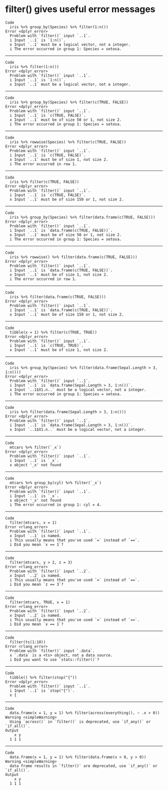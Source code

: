 # filter() gives useful error messages

    Code
      iris %>% group_by(Species) %>% filter(1:n())
    Error <dplyr_error>
      Problem with `filter()` input `..1`.
      i Input `..1` is `1:n()`.
      x Input `..1` must be a logical vector, not a integer.
      i The error occurred in group 1: Species = setosa.

---

    Code
      iris %>% filter(1:n())
    Error <dplyr_error>
      Problem with `filter()` input `..1`.
      i Input `..1` is `1:n()`.
      x Input `..1` must be a logical vector, not a integer.

---

    Code
      iris %>% group_by(Species) %>% filter(c(TRUE, FALSE))
    Error <dplyr_error>
      Problem with `filter()` input `..1`.
      i Input `..1` is `c(TRUE, FALSE)`.
      x Input `..1` must be of size 50 or 1, not size 2.
      i The error occurred in group 1: Species = setosa.

---

    Code
      iris %>% rowwise(Species) %>% filter(c(TRUE, FALSE))
    Error <dplyr_error>
      Problem with `filter()` input `..1`.
      i Input `..1` is `c(TRUE, FALSE)`.
      x Input `..1` must be of size 1, not size 2.
      i The error occurred in row 1.

---

    Code
      iris %>% filter(c(TRUE, FALSE))
    Error <dplyr_error>
      Problem with `filter()` input `..1`.
      i Input `..1` is `c(TRUE, FALSE)`.
      x Input `..1` must be of size 150 or 1, not size 2.

---

    Code
      iris %>% group_by(Species) %>% filter(data.frame(c(TRUE, FALSE)))
    Error <dplyr_error>
      Problem with `filter()` input `..1`.
      i Input `..1` is `data.frame(c(TRUE, FALSE))`.
      x Input `..1` must be of size 50 or 1, not size 2.
      i The error occurred in group 1: Species = setosa.

---

    Code
      iris %>% rowwise() %>% filter(data.frame(c(TRUE, FALSE)))
    Error <dplyr_error>
      Problem with `filter()` input `..1`.
      i Input `..1` is `data.frame(c(TRUE, FALSE))`.
      x Input `..1` must be of size 1, not size 2.
      i The error occurred in row 1.

---

    Code
      iris %>% filter(data.frame(c(TRUE, FALSE)))
    Error <dplyr_error>
      Problem with `filter()` input `..1`.
      i Input `..1` is `data.frame(c(TRUE, FALSE))`.
      x Input `..1` must be of size 150 or 1, not size 2.

---

    Code
      tibble(x = 1) %>% filter(c(TRUE, TRUE))
    Error <dplyr_error>
      Problem with `filter()` input `..1`.
      i Input `..1` is `c(TRUE, TRUE)`.
      x Input `..1` must be of size 1, not size 2.

---

    Code
      iris %>% group_by(Species) %>% filter(data.frame(Sepal.Length > 3, 1:n()))
    Error <dplyr_error>
      Problem with `filter()` input `..1`.
      i Input `..1` is `data.frame(Sepal.Length > 3, 1:n())`.
      x Input `..1$X1.n..` must be a logical vector, not a integer.
      i The error occurred in group 1: Species = setosa.

---

    Code
      iris %>% filter(data.frame(Sepal.Length > 3, 1:n()))
    Error <dplyr_error>
      Problem with `filter()` input `..1`.
      i Input `..1` is `data.frame(Sepal.Length > 3, 1:n())`.
      x Input `..1$X1.n..` must be a logical vector, not a integer.

---

    Code
      mtcars %>% filter(`_x`)
    Error <dplyr_error>
      Problem with `filter()` input `..1`.
      i Input `..1` is `_x`.
      x object '_x' not found

---

    Code
      mtcars %>% group_by(cyl) %>% filter(`_x`)
    Error <dplyr_error>
      Problem with `filter()` input `..1`.
      i Input `..1` is `_x`.
      x object '_x' not found
      i The error occurred in group 1: cyl = 4.

---

    Code
      filter(mtcars, x = 1)
    Error <rlang_error>
      Problem with `filter()` input `..1`.
      x Input `..1` is named.
      i This usually means that you've used `=` instead of `==`.
      i Did you mean `x == 1`?

---

    Code
      filter(mtcars, y > 2, z = 3)
    Error <rlang_error>
      Problem with `filter()` input `..2`.
      x Input `..2` is named.
      i This usually means that you've used `=` instead of `==`.
      i Did you mean `z == 3`?

---

    Code
      filter(mtcars, TRUE, x = 1)
    Error <rlang_error>
      Problem with `filter()` input `..2`.
      x Input `..2` is named.
      i This usually means that you've used `=` instead of `==`.
      i Did you mean `x == 1`?

---

    Code
      filter(ts(1:10))
    Error <rlang_error>
      Problem with `filter()` input `.data`.
      x `.data` is a <ts> object, not a data source.
      i Did you want to use `stats::filter()`?

---

    Code
      tibble() %>% filter(stop("{"))
    Error <dplyr_error>
      Problem with `filter()` input `..1`.
      i Input `..1` is `stop("{")`.
      x {

---

    Code
      data.frame(x = 1, y = 1) %>% filter(across(everything(), ~ .x > 0))
    Warning <simpleWarning>
      Using `across()` in `filter()` is deprecated, use `if_any()` or `if_all()`.
    Output
        x y
      1 1 1

---

    Code
      data.frame(x = 1, y = 1) %>% filter(data.frame(x > 0, y > 0))
    Warning <simpleWarning>
      data frame results in `filter()` are deprecated, use `if_any()` or `if_all()`.
    Output
        x y
      1 1 1

